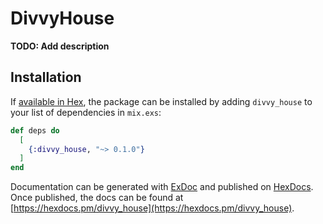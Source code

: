 # DivvyHouse

**TODO: Add description**

## Installation

If [available in Hex](https://hex.pm/docs/publish), the package can be installed
by adding `divvy_house` to your list of dependencies in `mix.exs`:

```elixir
def deps do
  [
    {:divvy_house, "~> 0.1.0"}
  ]
end
```

Documentation can be generated with [ExDoc](https://github.com/elixir-lang/ex_doc)
and published on [HexDocs](https://hexdocs.pm). Once published, the docs can
be found at [https://hexdocs.pm/divvy_house](https://hexdocs.pm/divvy_house).

